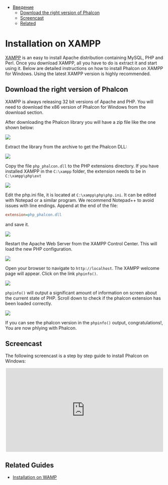 <div class='article-menu'>
  <ul>
    <li>
      <a href="#overview">Введение</a> <ul>
        <li>
          <a href="#phalcon">Download the right version of Phalcon</a>
        </li>
        <li>
          <a href="#screencast">Screencast</a>
        </li>
        <li>
          <a href="#related">Related</a>
        </li>
      </ul>
    </li>
  </ul>
</div>

<a name='overview'></a>

# Installation on XAMPP

[XAMPP](https://www.apachefriends.org/download.html) is an easy to install Apache distribution containing MySQL, PHP and Perl. Once you download XAMPP, all you have to do is extract it and start using it. Below are detailed instructions on how to install Phalcon on XAMPP for Windows. Using the latest XAMPP version is highly recommended.

<a name='phalcon'></a>

## Download the right version of Phalcon

XAMPP is always releasing 32 bit versions of Apache and PHP. You will need to download the x86 version of Phalcon for Windows from the download section.

After downloading the Phalcon library you will have a zip file like the one shown below:

![](/images/content/webserver-xampp-1.png)

Extract the library from the archive to get the Phalcon DLL:

![](/images/content/webserver-xampp-2.png)

Copy the file `php_phalcon.dll` to the PHP extensions directory. If you have installed XAMPP in the `C:\xampp` folder, the extension needs to be in `C:\xampp\php\ext`

![](/images/content/webserver-xampp-3.png)

Edit the php.ini file, it is located at `C:\xampp\php\php.ini`. It can be edited with Notepad or a similar program. We recommend Notepad++ to avoid issues with line endings. Append at the end of the file:

```ini
extension=php_phalcon.dll
```

and save it.

![](/images/content/webserver-xampp-4.png)

Restart the Apache Web Server from the XAMPP Control Center. This will load the new PHP configuration.

![](/images/content/webserver-xampp-5.png)

Open your browser to navigate to `http://localhost`. The XAMPP welcome page will appear. Click on the link `phpinfo()`.

![](/images/content/webserver-xampp-6.png)

`phpinfo()` will output a significant amount of information on screen about the current state of PHP. Scroll down to check if the phalcon extension has been loaded correctly.

![](/images/content/webserver-xampp-7.png)

If you can see the phalcon version in the `phpinfo()` output, congratulations!, You are now phlying with Phalcon.

<a name='screencast'></a>

## Screencast

The following screencast is a step by step guide to install Phalcon on Windows:

<div align="center">
  <iframe src="https://player.vimeo.com/video/40265988" 
          width="500" 
          height="266" 
          frameborder="0" webkitallowfullscreen mozallowfullscreen allowfullscreen>
  </iframe>
</div>

<a name='related'></a>

## Related Guides

- [Installation on WAMP](/[[language]]/[[version]]/webserver-wamp)
